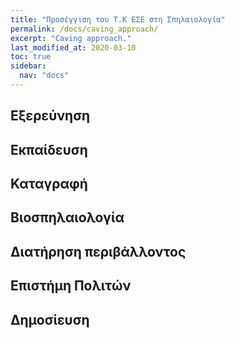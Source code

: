 ```yaml
---
title: "Προσέγγιση του Τ.Κ ΕΣΕ στη Σπηλαιολογία"
permalink: /docs/caving_approach/
excerpt: "Caving approach."
last_modified_at: 2020-03-10
toc: true
sidebar: 
  nav: "docs"
---
```


## Εξερεύνηση

## Εκπαίδευση

## Καταγραφή

## Βιοσπηλαιολογία

## Διατήρηση περιβάλλοντος

## Επιστήμη Πολιτών

## Δημοσίευση
